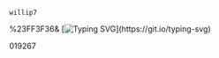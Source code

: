 ```
willip7
```
%23FF3F36&
[![Typing SVG](https://readme-typing-svg.herokuapp.com?font=JetBrains+Mono&color=%019267&width=440&lines=Welcome+to+Willip7+GitHub+profile.;Hi,+I'+m+@willip7;I'+m+interested+in+Coding;I'+m+currently+learning+Machine+Learning;I'+m+looking+to+collaborate+on+GitHub;How+to+reach+me+@willip7.;Research+is+our+priority.)](https://git.io/typing-svg)

<!---
willip7/willip7 is a ✨ special ✨ repository because its `README.md` (this file) appears on your GitHub profile.
You can click the Preview link to take a look at your changes.
--->
019267
